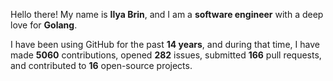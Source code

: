 Hello there! My name is **Ilya Brin**, and I am a **software engineer** with a deep love for **Golang**.

I have been using GitHub for the past **14 years**, and during that time, I have made **5060** contributions, opened **282** issues, submitted **166** pull requests, and contributed to **16** open-source projects.
